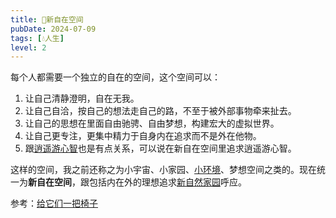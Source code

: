 ```yaml
---
title: 🎑新自在空间
pubDate: 2024-07-09
tags: [💧人生]
level: 2
---
```


每个人都需要一个独立的自在的空间，这个空间可以：

1. 让自己清静澄明，自在无我。
2. 让自己自洽，按自己的想法走自己的路，不至于被外部事物牵来扯去。
3. 让自己的思想在里面自由驰骋、自由梦想，构建宏大的虚拟世界。
4. 让自己更专注，更集中精力于自身内在追求而不是外在他物。
5. 跟[逍遥游心智](/xyy/20240709c)也是有点关系，可以说在新自在空间里追求逍遥游心智。

这样的空间，我之前还称之为小宇宙、小家园、[小环境](/xyy/20240609a)、梦想空间之类的。现在统一为**新自在空间**，跟包括内在外的理想追求[新自然家园](/xyy/20240708a)呼应。

参考：[给它们一把椅子](https://www.bilibili.com/video/BV1Kb421n7qC/)
